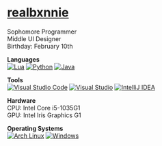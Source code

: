 # [realbxnnie](https://realbxnnie.github.io)
Sophomore Programmer\
Middle UI Designer\
Birthday: February 10th

**Languages**\
[![Lua](https://img.shields.io/badge/Lua-%232C2D72.svg?logo=lua&logoColor=white)](#)
[![Python](https://img.shields.io/badge/Python-3776AB?logo=python&logoColor=fff)](#)
[![Java](https://img.shields.io/badge/Java-%23ED8B00.svg?logo=openjdk&logoColor=white)](#)


**Tools**\
[![Visual Studio Code](https://custom-icon-badges.demolab.com/badge/Visual%20Studio%20Code-0078d7.svg?logo=vsc&logoColor=white)](#)
[![Visual Studio](https://custom-icon-badges.demolab.com/badge/Visual%20Studio-5C2D91.svg?&logo=visual-studio&logoColor=white)](#)
[![IntelliJ IDEA](https://img.shields.io/badge/IntelliJIDEA-000000.svg?logo=intellij-idea&logoColor=white)](#)

**Hardware**\
CPU: Intel Core i5-1035G1\
GPU: Intel Iris Graphics G1

**Operating Systems**\
[![Arch Linux](https://img.shields.io/badge/Arch%20Linux-1793D1?logo=arch-linux&logoColor=fff)](#)
[![Windows](https://custom-icon-badges.demolab.com/badge/Windows-0078D6?logo=windows11&logoColor=white)](#)
